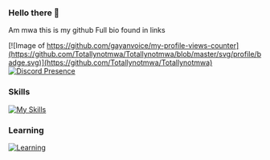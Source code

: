 ### Hello there 👋
Am mwa this is my github 
Full bio found in links


[![Image of https://github.com/gayanvoice/my-profile-views-counter](https://github.com/Totallynotmwa/Totallynotmwa/blob/master/svg/profile/badge.svg)](https://github.com/Totallynotmwa/Totallynotmwa)
[![Discord Presence](https://lanyard.cnrad.dev/api/834293703333642240)](https://discord.com/users/834293703333642240)
### Skills
[![My Skills](https://skillicons.dev/icons?i=html,css)](https://skillicons.dev)
### Learning
[![Learning](https://skillicons.dev/icons?i=js)](https://skillicons.dev)

